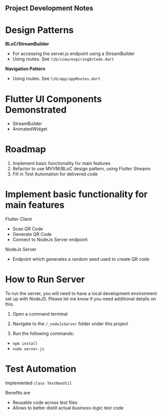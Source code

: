 ## Project Development Notes 

# Design Patterns

**BLoC/StreamBuilder** 
- For accessing the server.js endpoint using a StreamBuilder 
- Using routes.  See `lib/view/expiringQrCode.dart`

**Navigation Pattern**
- Using routes.  See `lib/app/appRoutes.dart`

# Flutter UI Components Demonstrated
- StreamBuilder 
- AnimatedWidget 

# Roadmap
1. Implement basic functionality for main features
2. Refactor to use MVVM/BLoC design pattern, using Flutter Streams
3. Fill in Test Automation for delivered code
     
# Implement basic functionality for main features

Flutter Client
- Scan QR Code
- Generate QR Code
- Connect to NodeJs Server endpoint 

NodeJs Server
-  Endpoint which generates a random seed used to create QR code

# How to Run Server

To run the server, you will need to have a local development environment set up with NodeJS.  Please let me know if you need additional details on this.

1. Open a command terminal

2. Navigate to the `/_nodeJsServer` folder under this project

3. Run the following commands:
 - `npm install`
 - `node server.js`


# Test Automation

Implemented `class TestNavUtil`
 
 Benefits are
 - Reusable code across test files
 - Allows to better distill actual *business-logic* test code 


